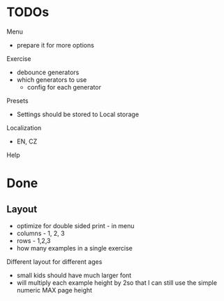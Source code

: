 # TODOs

Menu

- prepare it for more options

Exercise

- debounce generators
- which generators to use
  - config for each generator

Presets

- Settings should be stored to Local storage

Localization

- EN, CZ

Help

# Done

## Layout

- optimize for double sided print - in menu
- columns - 1, 2, 3
- rows - 1,2,3
- how many examples in a single exercise

Different layout for different ages

- small kids should have much larger font
- will multiply each example height by 2so that I can still use the simple numeric MAX page height
